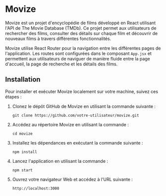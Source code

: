 # Movize

Movize est un projet d'encyclopédie de films développé en React utilisant l'API de The Movie Database (TMDb). Ce projet permet aux utilisateurs de rechercher des films, consulter des détails sur chaque film et découvrir de nouveaux films à travers différentes fonctionnalités.

Movize utilise React Router pour la navigation entre les différentes pages de l'application. Les routes sont configurées dans le composant `App.jsx` et permettent aux utilisateurs de naviguer de manière fluide entre la page d'accueil, la page de recherche et les détails des films.

## Installation

Pour installer et exécuter Movize localement sur votre machine, suivez ces étapes :

1. Clonez le dépôt GitHub de Movize en utilisant la commande suivante :
   
   ```
   git clone https://github.com/votre-utilisateur/movize.git
   ```

2. Accédez au répertoire Movize en utilisant la commande :
   
   ```
   cd movize
   ```

3. Installez les dépendances en exécutant la commande suivante :
   
   ```
   npm install
   ```

4. Lancez l'application en utilisant la commande :
   
   ```
   npm start
   ```

5. Ouvrez votre navigateur Web et accédez à l'URL suivante :
   
   ```
   http://localhost:3000
   ```